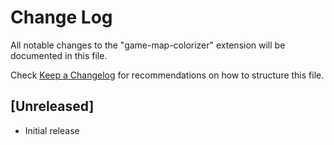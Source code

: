 # Change Log
All notable changes to the "game-map-colorizer" extension will be documented in this file.

Check [Keep a Changelog](http://keepachangelog.com/) for recommendations on how to structure this file.

## [Unreleased]
- Initial release